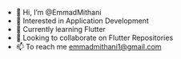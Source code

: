 - 👋 Hi, I’m @EmmadMithani
- 👀 Interested in Application Development
- 🌱 Currently learning Flutter
- 💞️ Looking to collaborate on Flutter Repositories
- 📫 To reach me emmadmithani1@gmail.com

<!---
EmmadMithani/EmmadMithani is a ✨ special ✨ repository because its `README.md` (this file) appears on your GitHub profile.
You can click the Preview link to take a look at your changes.
--->
